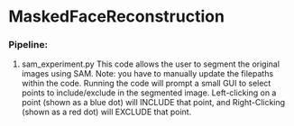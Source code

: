 # MaskedFaceReconstruction
### Pipeline:
1. sam_experiment.py
This code allows the user to segment the original images using SAM.
Note: you have to manually update the filepaths within the code.
Running the code will prompt a small GUI to select points to include/exclude in the segmented image.
Left-clicking on a point (shown as a blue dot) will INCLUDE that point, and Right-Clicking (shown as a red dot) will EXCLUDE that point.
